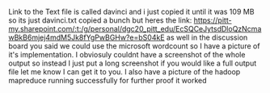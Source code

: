 Link to the Text file is called davinci and i just copied it until it was 109 MB so its just davinci.txt copied a bunch but heres the link:
https://pitt-my.sharepoint.com/:t:/g/personal/dgc20_pitt_edu/EcSQCeJytsdDloQzNcmawBkB6mjej4mdM5Jk8fYgPwBGHw?e=bS04kE
as well in the discussion board you said we could use the microsoft wordcount so I have a picture of it's implementation.
I obviosuly couldnt have a screenshot of the whole output so instead I just put a long screenshot
if you would like a full output file let me know I can get it to you. I also have a picture of the hadoop mapreduce running successfully for further proof it worked
